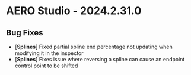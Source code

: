 # AERO Studio - 2024.2.31.0

## Bug Fixes

- [**Splines**] Fixed partial spline end percentage not updating when modifying it in the inspector
- [**Splines**] Fixes issue where reversing a spline can cause an endpoint control point to be shifted
